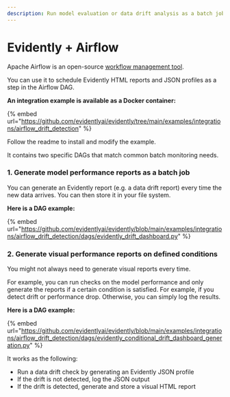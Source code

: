 ```yaml
---
description: Run model evaluation or data drift analysis as a batch job.
---
```


# Evidently + Airflow

Apache Airflow is an open-source [workflow management tool](https://airflow.apache.org).&#x20;

You can use it to schedule Evidently HTML reports and JSON profiles as a step in the Airflow DAG.

**An integration example is available as a Docker container:**

{% embed url="https://github.com/evidentlyai/evidently/tree/main/examples/integrations/airflow_drift_detection" %}

Follow the readme to install and modify the example.&#x20;

It contains two specific DAGs that match common batch monitoring needs.

### 1. Generate model performance reports as a batch job

You can generate an Evidently report (e.g. a data drift report) every time the new data arrives. You can then store it in your file system.&#x20;

**Here is a DAG example:**

{% embed url="https://github.com/evidentlyai/evidently/blob/main/examples/integrations/airflow_drift_detection/dags/evidently_drift_dashboard.py" %}

### 2. Generate visual performance reports on defined conditions  &#x20;

You might not always need to generate visual reports every time.&#x20;

For example, you can run checks on the model performance and only generate the reports if a certain condition is satisfied. For example, if you detect drift or performance drop. Otherwise, you can simply log the results.

**Here is a DAG example:**

{% embed url="https://github.com/evidentlyai/evidently/blob/main/examples/integrations/airflow_drift_detection/dags/evidently_conditional_drift_dashboard_generation.py" %}

It works as the following:

* Run a data drift check by generating an Evidently JSON profile&#x20;
* If the drift is not detected, log the JSON output
* If the drift is detected, generate and store a visual HTML report&#x20;



